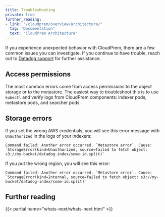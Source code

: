 ```yaml
---
title: Troubleshooting
private: true
further_reading:
- link: "/cloudprem/overview/architecture/"
  tag: "Documentation"
  text: "CloudPrem Architecture"
---
```


If you experience unexpected behavior with CloudPrem, there are a few common issues you can investigate. If you continue to have trouble, reach out to [Datadog support][1] for further assistance.

## Access permissions

The most common errors come from access permissions to the object storage or to the metastore. The easiest way to troubleshoot this is to use `kubectl` and verify logs from CloudPrem components: indexer pods, metastore pods, and searcher pods.

## Storage errors

If you set the wrong AWS credentials, you will see this error message with `Unauthorized` in the logs of your indexers:

```
Command failed: Another error occurred. `Metastore error`. Cause: `StorageError(kind=Unauthorized, source=failed to fetch object: s3://my-bucket/datadog-index/some-id.split)`
```

If you put the wrong region, you will see this error:

```
Command failed: Another error occurred. `Metastore error`. Cause: `StorageError(kind=Internal, source=failed to fetch object: s3://my-bucket/datadog-index/some-id.split)`
```

## Further reading

{{< partial name="whats-next/whats-next.html" >}}

[1]: /help/
